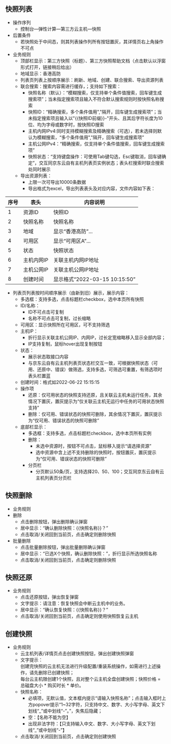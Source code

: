 ## 快照列表

* 操作序列
   * 控制台—弹性计算—第三方云主机—快照
 * 后置条件
    * 若快照处于中间态，则其列表操作列所有按钮置灰，其详情页右上角操作不可点
 * 业务规则
   * 顶部栏显示：第三方快照（标题）、第三方快照帮助文档（点击默认以浮窗形式打开，链接稍后给出）
   * 地域显示：香港高防
   * 列表页列表上按顺序展示：刷新、地域、创建、联合搜索、导出资源列表
   * 联合搜索：搜索内容需进行缓存，；支持如下搜索：
     * 快照名称（默认）：“模糊搜索，仅支持单个条件值搜索，回车键生成搜索项”；当未指定搜索项且输入不符合默认搜索规则时按快照名称搜索
     * 快照ID：“精确搜索，多个条件值用","隔开，回车键生成搜索项”；当未指定搜索项且输入以"{{快照ID前缀}}-"开头、且其后字符长度为10位、均为字母或数字时，按快照ID搜索
     * 主机内网IPv4:同时支持模糊搜索及精确搜索（可选），若未选择则默认为模糊搜索，“多个条件值用","隔开，回车键生成搜索项”
     * 主机公网IPv4：“精确搜索，仅支持单个条件值搜索，回车键生成搜索项”
     * 快照状态：“支持键盘操作：可使用Tab键勾选，Esc键取消，回车键确定”，交互同京东云自有主机列表页实例状态；表头栏搜索时联合搜索处同时展示
   * 导出资源列表：
     * 上限一次可导出10000条数据
     * 导出格式为excel，导出列表表头及对应内容，文件内容如下表：
     
|    序号 |  表头   |   内容说明  |    
| --- | --- | --- | 
|   1  |    资源ID  |  快照ID   |  
|   2  | 快照名称  |快照名称 |
|   3  | 地域  |显示“香港高防”...  |
|   4  |  可用区|  显示“可用区A”...|
|   5 |  状态 |  快照状态|
|   6 |主机内网IP| 关联主机内网IP地址|
|  7 |主机公网IP|关联主机公网IP地址|
|  8  |创建时间  |显示格式“2022-03-15 10:15:50”|

   * 列表页列表按时间顺序展示（由新到旧）展示，展示内容：
     * 多选框：支持多选，点击标题栏checkbox，选中本页所有快照
     * ID/名称：
       * ID不可点击可复制
       * 名称不可点击可复制，过长缩略
     * 可用区：显示快照所在可用区，可不支持筛选
     * 主机IP：
       * 折行显示关联主机公网IP、内网IP，过长定宽缩略移入显示全部内容；
       * IP支持复制，鼠标hover出现复制按钮
     * 状态：
       * 展示状态取接口内容
       * 与京东云自有云主机列表页状态栏交互一致，可根据快照状态（可用、还原中、错误）做筛选，支持多选，可筛选可重置，有筛选项时表头栏置蓝
     * 创建时间：格式如2022-06-22 15:15:15
     * 操作项
       * 还原：仅可用状态的快照支持还原，且关联云主机未运行任务，其余情况下置灰，置灰提示为“仅关联云主机无运行中任务的可用状态快照支持”
       * 删除：仅可用、错误状态的快照可删除，其余情况下置灰，置灰提示为“仅可用、错误状态的快照可删除”
     * 底部栏显示：
       * 多选框：支持多选，点击标题栏checkbox，选中本页所有实例
       * 删除：
         * 未选中资源时，按钮不可点击，鼠标移入提示“请选择资源”
         * 选中资源中含上述不支持删除的快照时，按钮置灰，置灰提示为“仅可用、错误状态的快照可删除”
       * 分页栏
         * 分页默认50条/页，支持选择20、50、100；交互同京东云自有云主机列表页分页栏
         
    
 ## 快照删除
 * 业务规则
  * 删除
    * 点击删除按钮，弹出删除确认弹窗
    * 居中显示：“确认删除快照：{{快照名称}}？”
    * 点击取消/关闭回到当前页，点击确定则删除快照
  * 批量删除
    * 点击批量删除按钮，弹出批量删除确认弹窗
    * 居中显示：“已选X个快照，确认删除快照：”，折行显示所选快照名称
    * 点击取消/关闭回到当前页，点击确定则删除快照
 
 ## 快照还原
 * 业务规则
    * 点击还原按钮，弹出恢复弹窗
    * 文字提示：请注意：恢复快照会中断云主机中的业务。
    * 居中显示：“确认恢复快照：{{快照名称}}？”
    * 点击取消/关闭回到当前页，点击确定则使用快照恢复云主机


## 创建快照
 * 业务规则
    * 云主机列表/详情页点击创建快照按钮，弹出创建快照弹窗
    * 文字提示：<br>
      创建完快照的云主机无法进行升级配置/重装系统操作，如需进行上述操作，请先删除已创建快照；<br>
      每台云主机限创建1个快照，且对整个云主机全盘创建快照；快照价格 = 总磁盘大小 * 购买时长 * 单价。
    * 快照名称：
      * 必填项，无默认值，文本框内提示“请输入快照名称”；点击输入框时上方popover提示“1~32字符，只支持中文、数字、大小写字母、英文下划线“_”或中划线“-”。”，失焦后隐藏；
      * 空：【名称不能为空】
      * 出现非法字符：【只支持输入中文、数字、大小写字母、英文下划线“_”或中划线“-”】
    * 点击取消/关闭回到当前页，点击确定则创建快照
  
  
